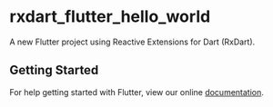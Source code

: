 # rxdart_flutter_hello_world

A new Flutter project using Reactive Extensions for Dart (RxDart).

## Getting Started

For help getting started with Flutter, view our online
[documentation](https://flutter.io/).
